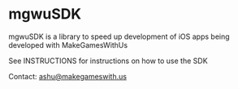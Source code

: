 mgwuSDK
=======

mgwuSDK is a library to speed up development of iOS apps being developed with MakeGamesWithUs

See INSTRUCTIONS for instructions on how to use the SDK

Contact: ashu@makegameswith.us
